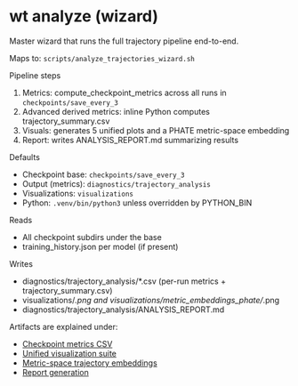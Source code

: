 # wt analyze (wizard)

Master wizard that runs the full trajectory pipeline end-to-end.

Maps to: `scripts/analyze_trajectories_wizard.sh`

Pipeline steps
1) Metrics: compute_checkpoint_metrics across all runs in `checkpoints/save_every_3`
2) Advanced derived metrics: inline Python computes trajectory_summary.csv
3) Visuals: generates 5 unified plots and a PHATE metric-space embedding
4) Report: writes ANALYSIS_REPORT.md summarizing results

Defaults
- Checkpoint base: `checkpoints/save_every_3`
- Output (metrics): `diagnostics/trajectory_analysis`
- Visualizations: `visualizations`
- Python: `.venv/bin/python3` unless overridden by PYTHON_BIN

Reads
- All checkpoint subdirs under the base
- training_history.json per model (if present)

Writes
- diagnostics/trajectory_analysis/*.csv (per-run metrics + trajectory_summary.csv)
- visualizations/*.png and visualizations/metric_embeddings_phate/*.png
- diagnostics/trajectory_analysis/ANALYSIS_REPORT.md

Artifacts are explained under:
- [Checkpoint metrics CSV](../plots/checkpoint_metrics_csv.md)
- [Unified visualization suite](../plots/visualize_unified.md)
- [Metric-space trajectory embeddings](../plots/trajectory_metric_space.md)
- [Report generation](../plots/visualize_unified.md)
